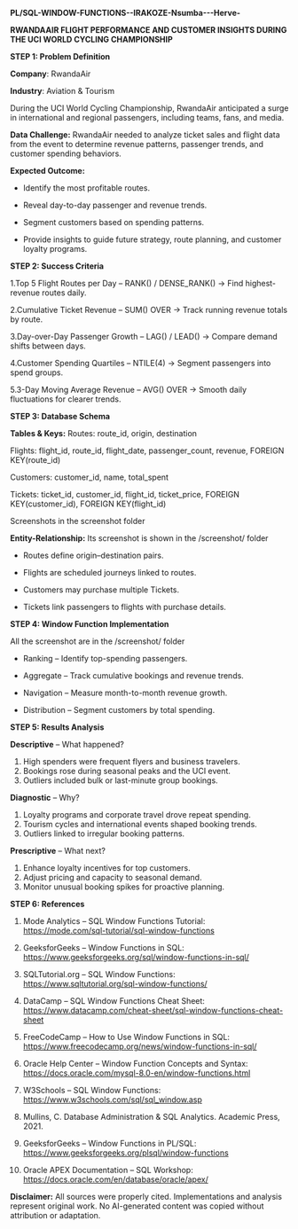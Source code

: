 **PL/SQL-WINDOW-FUNCTIONS--IRAKOZE-Nsumba---Herve-**

**RWANDAAIR FLIGHT PERFORMANCE AND CUSTOMER INSIGHTS DURING THE UCI WORLD CYCLING CHAMPIONSHIP**

**STEP 1: Problem Definition**

**Company**: RwandaAir

**Industry**: Aviation & Tourism

During the UCI World Cycling Championship, RwandaAir anticipated a surge in international and regional passengers, including teams, fans, and media.

**Data Challenge:**
RwandaAir needed to analyze ticket sales and flight data from the event to determine revenue patterns, passenger trends, and customer spending behaviors.

**Expected Outcome:**

- Identify the most profitable routes.

- Reveal day-to-day passenger and revenue trends.

- Segment customers based on spending patterns.

- Provide insights to guide future strategy, route planning, and customer loyalty programs.

**STEP 2: Success Criteria**

1.Top 5 Flight Routes per Day – RANK() / DENSE_RANK() → Find highest-revenue routes daily.

2.Cumulative Ticket Revenue – SUM() OVER → Track running revenue totals by route.

3.Day-over-Day Passenger Growth – LAG() / LEAD() → Compare demand shifts between days.

4.Customer Spending Quartiles – NTILE(4) → Segment passengers into spend groups.

5.3-Day Moving Average Revenue – AVG() OVER → Smooth daily fluctuations for clearer trends.

**STEP 3: Database Schema**

**Tables & Keys:**
Routes: route_id, origin, destination

Flights: flight_id, route_id, flight_date, passenger_count, revenue, FOREIGN KEY(route_id)

Customers: customer_id, name, total_spent

Tickets: ticket_id, customer_id, flight_id, ticket_price, FOREIGN KEY(customer_id), FOREIGN KEY(flight_id)

Screenshots in the screenshot folder

**Entity-Relationship:**
Its screenshot is shown in the /screenshot/ folder

- Routes define origin–destination pairs.

- Flights are scheduled journeys linked to routes.

- Customers may purchase multiple Tickets.

- Tickets link passengers to flights with purchase details.

**STEP 4: Window Function Implementation**

All the screenshot are in the /screenshot/ folder

- Ranking – Identify top-spending passengers.

- Aggregate – Track cumulative bookings and revenue trends.

- Navigation – Measure month-to-month revenue growth.

- Distribution – Segment customers by total spending.

**STEP 5: Results Analysis**

**Descriptive** – What happened?

1. High spenders were frequent flyers and business travelers.
2. Bookings rose during seasonal peaks and the UCI event.
3. Outliers included bulk or last-minute group bookings.

**Diagnostic** – Why?

1. Loyalty programs and corporate travel drove repeat spending.
2. Tourism cycles and international events shaped booking trends.
3. Outliers linked to irregular booking patterns.

**Prescriptive** – What next?

1. Enhance loyalty incentives for top customers.
2. Adjust pricing and capacity to seasonal demand.
3. Monitor unusual booking spikes for proactive planning.

**STEP 6: References**

1. Mode Analytics – SQL Window Functions Tutorial: https://mode.com/sql-tutorial/sql-window-functions

2. GeeksforGeeks – Window Functions in SQL: https://www.geeksforgeeks.org/sql/window-functions-in-sql/

3. SQLTutorial.org – SQL Window Functions: https://www.sqltutorial.org/sql-window-functions/

4. DataCamp – SQL Window Functions Cheat Sheet: https://www.datacamp.com/cheat-sheet/sql-window-functions-cheat-sheet

5. FreeCodeCamp – How to Use Window Functions in SQL: https://www.freecodecamp.org/news/window-functions-in-sql/

6. Oracle Help Center – Window Function Concepts and Syntax: https://docs.oracle.com/mysql-8.0-en/window-functions.html

7. W3Schools – SQL Window Functions: https://www.w3schools.com/sql/sql_window.asp

8. Mullins, C. Database Administration & SQL Analytics. Academic Press, 2021.

9. GeeksforGeeks – Window Functions in PL/SQL: https://www.geeksforgeeks.org/plsql/window-functions

10. Oracle APEX Documentation – SQL Workshop: https://docs.oracle.com/en/database/oracle/apex/

**Disclaimer:**
All sources were properly cited. Implementations and analysis represent original work. No AI-generated content was copied without attribution or adaptation.
